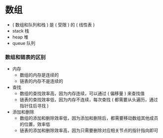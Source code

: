 # 数组

- ( 数组和队列和栈 ) 是 ( 受限 ) 的 ( 线性表 )
- stack 栈
- heap 堆
- queue 队列

### 数组和链表的区别

- 内存
  - 数组的内存是连续的
  - 链表的内存不是连续的
- 查找
  - 数组的查找效率高，因为内存连续，可以通过 ( 偏移量 ) 来查找值
  - 链表的查找效率低，因为内存不连续，每次查找 ( 都需要从头遍历，通过指针往后寻找 )
- 添加和删除
  - 数组的添加和删除效率低，因为添加和删除后，都需要移动数组其他成员的位置，效率低
  - 链表的添加和删除效率高，因为只需要删除对应相关节点的指针指向即可
